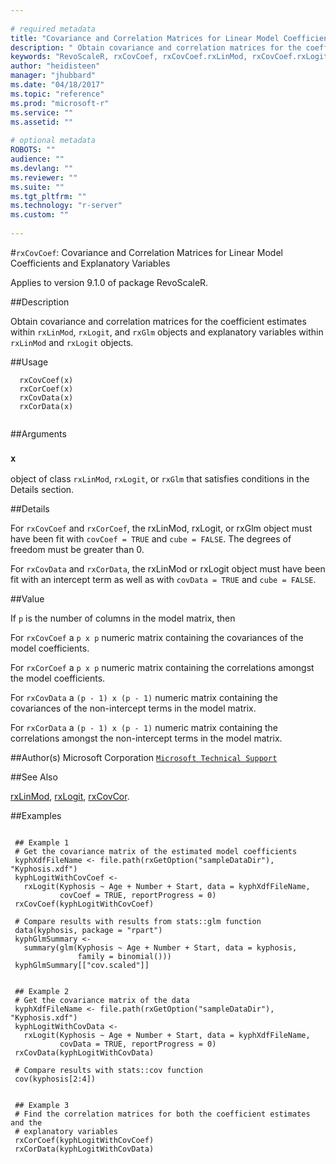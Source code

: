 ```yaml
--- 
 
# required metadata 
title: "Covariance and Correlation Matrices for Linear Model Coefficients and Explanatory Variables" 
description: " Obtain covariance and correlation matrices for the coefficient estimates within `rxLinMod`,  `rxLogit`, and `rxGlm` objects and explanatory variables within `rxLinMod` and `rxLogit` objects. " 
keywords: "RevoScaleR, rxCovCoef, rxCovCoef.rxLinMod, rxCovCoef.rxLogit, rxCovCoef.rxGlm, rxCorCoef, rxCorCoef.rxLinMod, rxCorCoef.rxLogit, rxCorCoef.rxGlm, rxCovData, rxCovData.rxLinMod, rxCovData.rxLogit, rxCorData, rxCorData.rxLinMod, rxCorData.rxLogit, models, regression" 
author: "heidisteen" 
manager: "jhubbard" 
ms.date: "04/18/2017" 
ms.topic: "reference" 
ms.prod: "microsoft-r" 
ms.service: "" 
ms.assetid: "" 
 
# optional metadata 
ROBOTS: "" 
audience: "" 
ms.devlang: "" 
ms.reviewer: "" 
ms.suite: "" 
ms.tgt_pltfrm: "" 
ms.technology: "r-server" 
ms.custom: "" 
 
--- 
```

 
 
 
 
 
 
 
 
 
 
 
 
 
 
 
 #`rxCovCoef`: Covariance and Correlation Matrices for Linear Model Coefficients and Explanatory Variables

 Applies to version 9.1.0 of package RevoScaleR.
 
 ##Description
 
Obtain covariance and correlation matrices for the coefficient estimates within `rxLinMod`, 
`rxLogit`, and `rxGlm` objects and
explanatory variables within `rxLinMod` and `rxLogit` objects.
 
 
 ##Usage

```   
  rxCovCoef(x)
  rxCorCoef(x)
  rxCovData(x)
  rxCorData(x)
 
```
 
 ##Arguments

   
    
 ### `x`
 object of class `rxLinMod`, `rxLogit`, or `rxGlm` that  satisfies conditions in the Details section. 
  
 
 
 ##Details
 
For `rxCovCoef` and `rxCorCoef`, the rxLinMod, rxLogit, or rxGlm object must
have been fit with `covCoef = TRUE` and `cube = FALSE`. The degrees
of freedom must be greater than 0.
 
For `rxCovData` and `rxCorData`, the rxLinMod or rxLogit object must
have been fit with an intercept term as well as with `covData = TRUE` and
`cube = FALSE`.
 
 
 ##Value
 
If `p` is the number of columns in the model matrix, then

For `rxCovCoef` a `p x p` numeric matrix containing the
covariances of the model coefficients.

For `rxCorCoef` a `p x p` numeric matrix containing the
correlations amongst the model coefficients.

For `rxCovData` a `(p - 1) x (p - 1)`
numeric matrix containing the covariances of the non-intercept terms in the
model matrix.

For `rxCorData` a `(p - 1) x (p - 1)`
numeric matrix containing the correlations amongst the non-intercept terms in
the model matrix.
 
 ##Author(s)
 Microsoft Corporation [`Microsoft Technical Support`](https://go.microsoft.com/fwlink/?LinkID=698556&clcid=0x409)
 
 
 ##See Also
 
[rxLinMod](rxLinMod.md),
[rxLogit](rxLogit.md),
[rxCovCor](../../r-reference/revoscaler/rxcovcor.md).
   
 ##Examples

 ```
   
  ## Example 1
  # Get the covariance matrix of the estimated model coefficients
  kyphXdfFileName <- file.path(rxGetOption("sampleDataDir"), "Kyphosis.xdf")
  kyphLogitWithCovCoef <-
    rxLogit(Kyphosis ~ Age + Number + Start, data = kyphXdfFileName,
            covCoef = TRUE, reportProgress = 0)
  rxCovCoef(kyphLogitWithCovCoef)
  
  # Compare results with results from stats::glm function
  data(kyphosis, package = "rpart")
  kyphGlmSummary <-
    summary(glm(Kyphosis ~ Age + Number + Start, data = kyphosis,
                family = binomial()))
  kyphGlmSummary[["cov.scaled"]]
  
  
  ## Example 2
  # Get the covariance matrix of the data
  kyphXdfFileName <- file.path(rxGetOption("sampleDataDir"), "Kyphosis.xdf")
  kyphLogitWithCovData <-
    rxLogit(Kyphosis ~ Age + Number + Start, data = kyphXdfFileName,
            covData = TRUE, reportProgress = 0)
  rxCovData(kyphLogitWithCovData)
  
  # Compare results with stats::cov function
  cov(kyphosis[2:4])
  
  
  ## Example 3
  # Find the correlation matrices for both the coefficient estimates and the
  # explanatory variables
  rxCorCoef(kyphLogitWithCovCoef)
  rxCorData(kyphLogitWithCovData)
 
```
 
 
 
